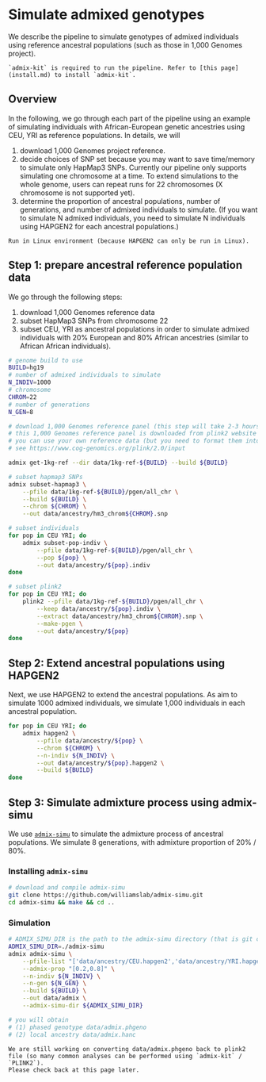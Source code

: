 # Simulate admixed genotypes
We describe the pipeline to simulate genotypes of admixed individuals using reference ancestral populations (such as those in 1,000 Genomes project).
```{note}
`admix-kit` is required to run the pipeline. Refer to [this page](install.md) to install `admix-kit`.
```

## Overview
In the following, we go through each part of the pipeline using an example of simulating individuals with African-European genetic ancestries using CEU, YRI as reference populations. In details, we will
1. download 1,000 Genomes project reference.
2. decide choices of SNP set because you may want to save time/memory to simulate only HapMap3 SNPs. Currently our pipeline only supports simulating one chromosome at a time. To extend simulations to the whole genome, users can repeat runs for 22 chromosomes (X chromosome is not supported yet).
3. determine the proportion of ancestral populations, number of generations, and number of admixed individuals to simulate. (If you want to simulate N admixed individuals, you need to simulate N individuals using HAPGEN2 for each ancestral populations.)

```{note}
Run in Linux environment (because HAPGEN2 can only be run in Linux). 
```
## Step 1: prepare ancestral reference population data
We go through the following steps:
1. download 1,000 Genomes reference data 
2. subset HapMap3 SNPs from chromosome 22 
3. subset CEU, YRI as ancestral populations in order to simulate admixed individuals with 20% European and 80% African ancestries (similar to African African individuals).

```bash
# genome build to use
BUILD=hg19
# number of admixed individuals to simulate
N_INDIV=1000
# chromosome 
CHROM=22
# number of generations
N_GEN=8
```

```bash
# download 1,000 Genomes reference panel (this step will take 2-3 hours, but has to be done only once)
# this 1,000 Genomes reference panel is downloaded from plink2 website (https://www.cog-genomics.org/plink/2.0/resources)
# you can use your own reference data (but you need to format them into plink2 pgen format)
# see https://www.cog-genomics.org/plink/2.0/input

admix get-1kg-ref --dir data/1kg-ref-${BUILD} --build ${BUILD}

# subset hapmap3 SNPs
admix subset-hapmap3 \
    --pfile data/1kg-ref-${BUILD}/pgen/all_chr \
    --build ${BUILD} \
    --chrom ${CHROM} \
    --out data/ancestry/hm3_chrom${CHROM}.snp

# subset individuals
for pop in CEU YRI; do
    admix subset-pop-indiv \
        --pfile data/1kg-ref-${BUILD}/pgen/all_chr \
        --pop ${pop} \
        --out data/ancestry/${pop}.indiv
done

# subset plink2
for pop in CEU YRI; do
    plink2 --pfile data/1kg-ref-${BUILD}/pgen/all_chr \
        --keep data/ancestry/${pop}.indiv \
        --extract data/ancestry/hm3_chrom${CHROM}.snp \
        --make-pgen \
        --out data/ancestry/${pop}
done
```

## Step 2: Extend ancestral populations using HAPGEN2
Next, we use HAPGEN2 to extend the ancestral populations. As aim to simulate 1000 admixed individuals, we simulate 1,000 individuals in each ancestral population.

```bash
for pop in CEU YRI; do
    admix hapgen2 \
        --pfile data/ancestry/${pop} \
        --chrom ${CHROM} \
        --n-indiv ${N_INDIV} \
        --out data/ancestry/${pop}.hapgen2 \
        --build ${BUILD}
done
```

## Step 3: Simulate admixture process using admix-simu
We use [`admix-simu`](https://github.com/williamslab/admix-simu) to simulate the admixture process of ancestral populations.
We simulate 8 generations, with admixture proportion of 20% / 80%.

### Installing `admix-simu`
```bash
# download and compile admix-simu
git clone https://github.com/williamslab/admix-simu.git
cd admix-simu && make && cd ..
```

### Simulation
```bash
# ADMIX_SIMU_DIR is the path to the admix-simu directory (that is git cloned above)
ADMIX_SIMU_DIR=./admix-simu
admix admix-simu \
    --pfile-list "['data/ancestry/CEU.hapgen2','data/ancestry/YRI.hapgen2']" \
    --admix-prop "[0.2,0.8]" \
    --n-indiv ${N_INDIV} \
    --n-gen ${N_GEN} \
    --build ${BUILD} \
    --out data/admix \
    --admix-simu-dir ${ADMIX_SIMU_DIR}

# you will obtain 
# (1) phased genotype data/admix.phgeno
# (2) local ancestry data/admix.hanc
```

```{note}
We are still working on converting data/admix.phgeno back to plink2 file (so many common analyses can be performed using `admix-kit` / `PLINK2`). 
Please check back at this page later.
```